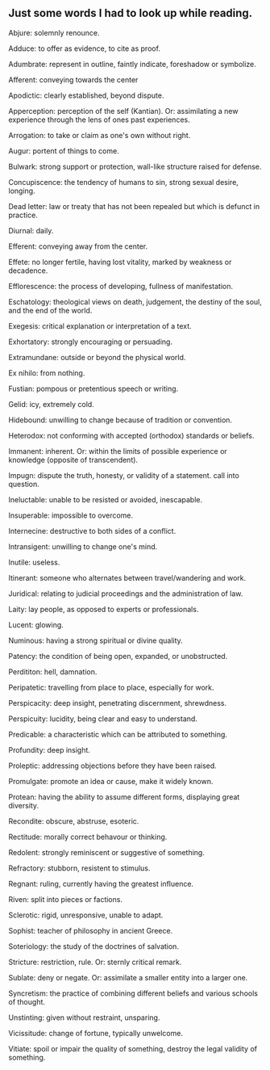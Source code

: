 ## Just some words I had to look up while reading.

Abjure: solemnly renounce.

Adduce: to offer as evidence, to cite as proof.

Adumbrate: represent in outline, faintly indicate, foreshadow or symbolize.

Afferent: conveying towards the center

Apodictic: clearly established, beyond dispute.

Apperception: perception of the self (Kantian). Or: assimilating a new experience through the lens of ones past experiences.

Arrogation: to take or claim as one's own without right.

Augur: portent of things to come.

Bulwark: strong support or protection, wall-like structure raised for defense.

Concupiscence: the tendency of humans to sin, strong sexual desire, longing.

Dead letter: law or treaty that has not been repealed but which is defunct in practice.

Diurnal: daily.

Efferent: conveying away from the center.

Effete: no longer fertile, having lost vitality, marked by weakness or decadence.

Efflorescence: the process of developing, fullness of manifestation.

Eschatology: theological views on death, judgement, the destiny of the soul, and the end of the world.

Exegesis: critical explanation or interpretation of a text.

Exhortatory: strongly encouraging or persuading.

Extramundane: outside or beyond the physical world.

Ex nihilo: from nothing.

Fustian: pompous or pretentious speech or writing.

Gelid: icy, extremely cold.

Hidebound: unwilling to change because of tradition or convention.

Heterodox: not conforming with accepted (orthodox) standards or beliefs.

Immanent: inherent. Or: within the limits of possible experience or knowledge (opposite of transcendent).

Impugn: dispute the truth, honesty, or validity of a statement. call into question.

Ineluctable: unable to be resisted or avoided, inescapable.

Insuperable: impossible to overcome.

Internecine: destructive to both sides of a conflict.

Intransigent: unwilling to change one's mind.

Inutile: useless.

Itinerant: someone who alternates between travel/wandering and work.

Juridical: relating to judicial proceedings and the administration of law.

Laity: lay people, as opposed to experts or professionals.

Lucent: glowing.

Numinous: having a strong spiritual or divine quality.

Patency: the condition of being open, expanded, or unobstructed.

Perdititon: hell, damnation.

Peripatetic: travelling from place to place, especially for work.

Perspicacity: deep insight, penetrating discernment, shrewdness.

Perspicuity: lucidity, being clear and easy to understand.

Predicable: a characteristic which can be attributed to something.

Profundity: deep insight.

Proleptic: addressing objections before they have been raised.

Promulgate: promote an idea or cause, make it widely known.

Protean: having the ability to assume different forms, displaying great diversity.

Recondite: obscure, abstruse, esoteric.

Rectitude: morally correct behavour or thinking.

Redolent: strongly reminiscent or suggestive of something.

Refractory: stubborn, resistent to stimulus.

Regnant: ruling, currently having the greatest influence.

Riven: split into pieces or factions.

Sclerotic: rigid, unresponsive, unable to adapt.

Sophist: teacher of philosophy in ancient Greece.

Soteriology: the study of the doctrines of salvation.

Stricture: restriction, rule. Or: sternly critical remark.

Sublate: deny or negate. Or: assimilate a smaller entity into a larger one.

Syncretism: the practice of combining different beliefs and various schools of thought.

Unstinting: given without restraint, unsparing.

Vicissitude: change of fortune, typically unwelcome.

Vitiate: spoil or impair the quality of something, destroy the legal validity of something.
